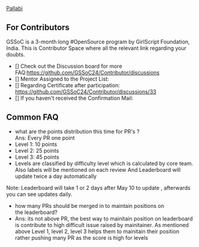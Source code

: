 ##
[Pallabi](https://github.com/pallabisneha)
## For Contributors

GSSoC is a 3-month long #OpenSource program by GirlScript Foundation, India. This is Contributor Space where all the relevant link regarding your doubts. 

- [] Check out the Discussion board for more FAQ:https://github.com/GSSoC24/Contributor/discussions
- [] Mentor Assigned to the Project List:
- [] Regarding Certificate after participation: https://github.com/GSSoC24/Contributor/discussions/33
- [] If you haven't received the Confirmation Mail: 


## Common FAQ
- what are the points distribution this time for PR's ?
<br>Ans: Every PR one point
- Level 1: 10 points
- Level 2: 25 points
- Level 3: 45 points
- Levels are classified by difficulty level which is calculated by core team. Also labels will be mentioned on each review
  And Leaderboard will update twice a day automatically
<be>
  Note: Leaderboard will take 1 or 2 days after May 10 to update , afterwards you can see updates daily.

-  how many PRs should be merged in to maintain positions on the leaderboard?
-   Ans: its not above PR, the best way to mainitain position on leaderboard is contribute to high difficult issue raised by mainitainer.
      As mentioned above Level 1, level 2, level 3 helps them to mainitain their position rather pushing many PR as the score is high for levels
